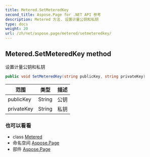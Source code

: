 ```yaml
---
title: Metered.SetMeteredKey
second_title: Aspose.Page for .NET API 参考
description: Metered 方法. 设置计量公钥和私钥
type: docs
weight: 20
url: /zh/net/aspose.page/metered/setmeteredkey/
---
```

## Metered.SetMeteredKey method

设置计量公钥和私钥

```csharp
public void SetMeteredKey(string publicKey, string privateKey)
```

| 范围 | 类型 | 描述 |
| --- | --- | --- |
| publicKey | String | 公钥 |
| privateKey | String | 私钥 |

### 也可以看看

* class [Metered](../)
* 命名空间 [Aspose.Page](../../metered/)
* 部件 [Aspose.Page](../../../)


